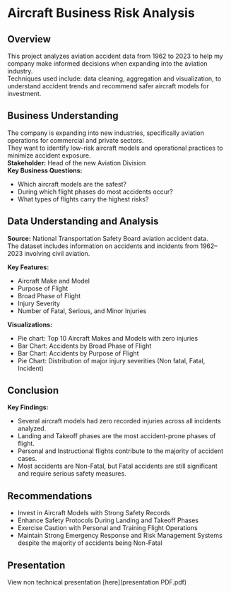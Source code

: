 # Aircraft Business Risk Analysis

## Overview
This project analyzes aviation accident data from 1962 to 2023 to help my company make informed decisions when expanding into the aviation industry.  
Techniques used include: data cleaning, aggregation and visualization, to understand accident trends and recommend safer aircraft models for investment.

## Business Understanding
The company is expanding into new industries, specifically aviation operations for commercial and private sectors.  
They want to identify low-risk aircraft models and operational practices to minimize accident exposure.  
**Stakeholder:** Head of the new Aviation Division  
**Key Business Questions:**
- Which aircraft models are the safest?
- During which flight phases do most accidents occur? 
- What types of flights carry the highest risks? 

## Data Understanding and Analysis
**Source:** National Transportation Safety Board aviation accident data.  
The dataset includes information on accidents and incidents from 1962–2023 involving civil aviation.

**Key Features:**
- Aircraft Make and Model
- Purpose of Flight
- Broad Phase of Flight
- Injury Severity
- Number of Fatal, Serious, and Minor Injuries

**Visualizations:**
- Pie chart: Top 10 Aircraft Makes and Models with zero injuries
- Bar Chart: Accidents by Broad Phase of Flight
- Bar Chart: Accidents by Purpose of Flight
- Pie Chart: Distribution of major injury severities (Non fatal, Fatal, Incident)

## Conclusion
**Key Findings:**
- Several aircraft models had zero recorded injuries across all incidents analyzed.
- Landing and Takeoff phases are the most accident-prone phases of flight.
- Personal and Instructional flights contribute to the majority of accident cases.
- Most accidents are Non-Fatal, but Fatal accidents are still significant and require serious safety measures.

## Recommendations

- Invest in Aircraft Models with Strong Safety Records
- Enhance Safety Protocols During Landing and Takeoff Phases
- Exercise Caution with Personal and Training Flight Operations
- Maintain Strong Emergency Response and Risk Management Systems despite the majority of accidents being Non-Fatal

## Presentation
View non technical presentation [here](presentation PDF.pdf)



